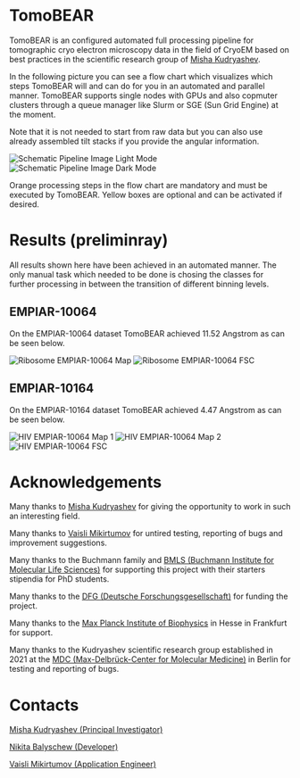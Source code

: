 # TomoBEAR
TomoBEAR is an configured automated full processing pipeline for tomographic cryo electron microscopy data in the field of CryoEM based on best practices in the scientific research group of [Misha Kudryashev](mailto:misha.kudryashev@gmail.com?subject=[GitHub]%20TomoBEAR).

In the following picture you can see a flow chart which visualizes which steps TomoBEAR will and can do for you in an automated and parallel manner. TomoBEAR supports single nodes with GPUs and also copmuter clusters through a queue manager like Slurm or SGE (Sun Grid Engine) at the moment.

Note that it is not needed to start from raw data but you can also use already assembled tilt stacks if you provide the angular information.

![Schematic Pipeline Image Light Mode](https://github.com/KudryashevLab/TomoBEAR/blob/main/images/pipeline_light_mode.svg#gh-light-mode-only)
![Schematic Pipeline Image Dark Mode](https://github.com/KudryashevLab/TomoBEAR/blob/main/images/pipeline_dark_mode.svg#gh-dark-mode-only)
 
Orange processing steps in the flow chart are mandatory and must be executed by TomoBEAR. Yellow boxes are optional and can be activated if desired.

# Results (preliminray)

All results shown here have been achieved in an automated manner. The only manual task which needed to be done is chosing the classes for further processing in between the transition of different binning levels.

## EMPIAR-10064

On the EMPIAR-10064 dataset TomoBEAR achieved 11.52 Angstrom as can be seen below.

![Ribosome EMPIAR-10064 Map](https://github.com/KudryashevLab/TomoBEAR/blob/main/images/ribosome_empiar_10064_map.png)
![Ribosome EMPIAR-10064 FSC](https://github.com/KudryashevLab/TomoBEAR/blob/main/images/ribosome_empiar_10064_fsc.png)

## EMPIAR-10164

On the EMPIAR-10164 dataset TomoBEAR achieved 4.47 Angstrom as can be seen below.

![HIV EMPIAR-10064 Map 1](https://github.com/KudryashevLab/TomoBEAR/blob/main/images/hiv_empiar_10164_map_1.png)
![HIV EMPIAR-10064 Map 2](https://github.com/KudryashevLab/TomoBEAR/blob/main/images/hiv_empiar_10164_map_2.png)
![HIV EMPIAR-10064 FSC](https://github.com/KudryashevLab/TomoBEAR/blob/main/images/hiv_empiar_10164_fsc.png)

# Acknowledgements

Many thanks to [Misha Kudryashev](mailto:misha.kudryashev@gmail.com?subject=[GitHub]%20TomoBEAR) for giving the opportunity to work in such an interesting field.

Many thanks to [Vaisli Mikirtumov](mailto:mikivasia@gmail.com?subject=[GitHub]%20TomoBEAR) for untired testing, reporting of bugs and improvement suggestions.

Many thanks to the Buchmann family and [BMLS (Buchmann Institute for Molecular Life Sciences)](https://www.bmls.de) for supporting this project with their starters stipendia for PhD students.

Many thanks to the [DFG (Deutsche Forschungsgesellschaft)](https://www.dfg.de) for funding the project.

Many thanks to the [Max Planck Institute of Biophysics](https://www.biophys.mpg.de) in Hesse in Frankfurt for support.

Many thanks to the Kudryashev scientific research group established in 2021 at the [MDC (Max-Delbrück-Center for Molecular Medicine)](https://www.biophys.mpg.de) in Berlin for testing and reporting of bugs.

# Contacts
[Misha Kudryashev (Principal Investigator)](mailto:misha.kudryashev@gmail.com?subject=[GitHub]%20TomoBEAR)

[Nikita Balyschew (Developer)](mailto:nikita.balyschew@gmail.com?subject=[GitHub]%20TomoBEAR)

[Vaisli Mikirtumov (Application Engineer)](mailto:mikivasia@gmail.com?subject=[GitHub]%20TomoBEAR)
